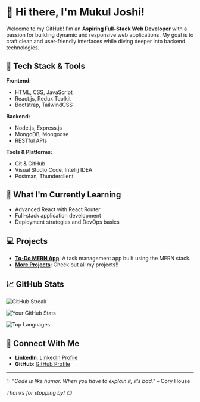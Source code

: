 # 👋 Hi there, I'm Mukul Joshi!

Welcome to my GitHub! I'm an **Aspiring Full-Stack Web Developer** with a passion for building dynamic and responsive web applications. My goal is to craft clean and user-friendly interfaces while diving deeper into backend technologies.

## 🚀 **Tech Stack & Tools**

**Frontend:**
- HTML, CSS, JavaScript
- React.js, Redux Toolkit
- Bootstrap, TailwindCSS

**Backend:**
- Node.js, Express.js
- MongoDB, Mongoose
- RESTful APIs

**Tools & Platforms:**
- Git & GitHub
- Visual Studio Code, Intellij IDEA
- Postman, Thunderclient

## 🌱 **What I'm Currently Learning**
- Advanced React with React Router
- Full-stack application development
- Deployment strategies and DevOps basics

## 💻 **Projects**
- **[To-Do MERN App](https://github.com/mj-stack/todo-mern-app)**: A task management app built using the MERN stack.
- **[More Projects](https://github.com/mj-stack?tab=repositories)**: Check out all my projects!!

## 📈 **GitHub Stats**
![GitHub Streak](https://streak-stats.demolab.com/?user=mj-stack)

![Your GitHub Stats](https://github-readme-stats.vercel.app/api?username=mj-stack&show_icons=true&theme=radical)

![Top Languages](https://github-readme-stats.vercel.app/api/top-langs/?username=mj-stack&layout=compact&theme=radical)

## 🤝 **Connect With Me**
- **LinkedIn**: [LinkedIn Profile](https://linkedin.com/in/mukul-joshi-5375a9229)
- **GitHub**: [GitHub Profile](https://github.com/mj-stack)

---

✨ _"Code is like humor. When you have to explain it, it’s bad."_ – Cory House

_Thanks for stopping by! 😊_
